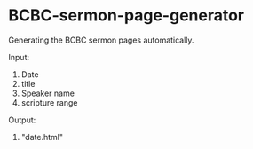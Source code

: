 # BCBC-sermon-page-generator
Generating the BCBC sermon pages automatically.

Input:
1. Date
2. title
3. Speaker name
4. scripture range

Output:
1. "date.html"


